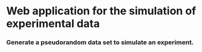 # Web application for the simulation of experimental data
### Generate a pseudorandom data set to simulate an experiment.

